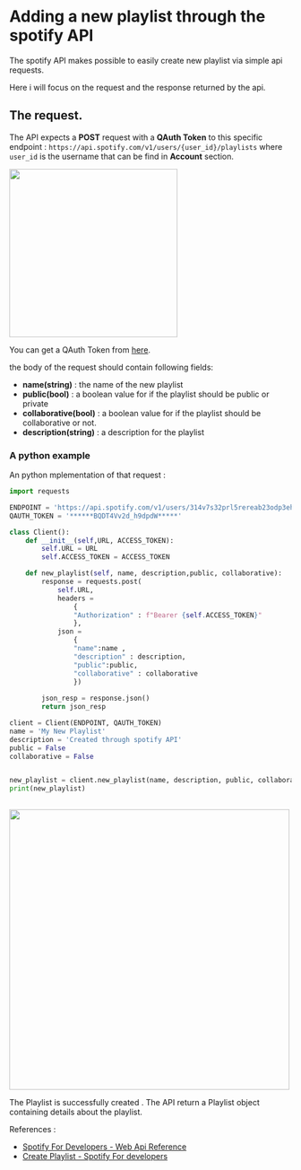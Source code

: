 # Adding a new playlist through the spotify API

The spotify API makes possible to easily create new playlist via simple api requests.

Here i will focus on the request and the response returned by the api.

## The request.
The API expects a **POST** request with a **QAuth Token** to this specific endpoint : ```https://api.spotify.com/v1/users/{user_id}/playlists``` where ``` user_id``` is the username that can be find in **Account** section.

<img src='https://user-images.githubusercontent.com/90383672/208451178-e3c6e478-3fd1-4b36-a762-2e97d44947f8.png' width = 300  />

You can get a QAuth Token from [here](https://developer.spotify.com/console/post-playlists/).




the body of the request should contain following fields:

- **name(string)** : the name of the new playlist
- **public(bool)** : a boolean value for if the playlist should be public or private
- **collaborative(bool)** : a boolean value for if the playlist should be collaborative or not.
- **description(string)** : a description for the playlist 

### A python example

An python mplementation of that request :

```python
import requests

ENDPOINT = 'https://api.spotify.com/v1/users/314v7s32prl5rereab23odp3ehnq/playlists'
QAUTH_TOKEN = '******BQDT4Vv2d_h9dpdW*****'

class Client():
	def __init__(self,URL, ACCESS_TOKEN):
		self.URL = URL 
		self.ACCESS_TOKEN = ACCESS_TOKEN

	def new_playlist(self, name, description,public, collaborative):
		response = requests.post(
			self.URL,
			headers = 
                {
                "Authorization" : f"Bearer {self.ACCESS_TOKEN}"
			    },
			json = 
                {
                "name":name ,
                "description" : description,
                "public":public, 
                "collaborative" : collaborative
		        })
  
		json_resp = response.json()
		return json_resp

client = Client(ENDPOINT, QAUTH_TOKEN)
name = 'My New Playlist'
description = 'Created through spotify API'
public = False
collaborative = False


new_playlist = client.new_playlist(name, description, public, collaborative)
print(new_playlist)
  

```

<img src='https://user-images.githubusercontent.com/90383672/208456265-e5b09851-847e-4f71-b509-eee7768d589a.png'  width=500/>


The Playlist is successfully created .
The API return a Playlist object containing details about the playlist.


References : 
- [Spotify For Developers - Web Api Reference](https://developer.spotify.com/documentation/web-api/reference/#/operations/create-playlist)
- [Create Playlist - Spotify For developers](https://developer.spotify.com/console/post-playlists/)






